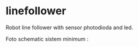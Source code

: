 # linefollower
Robot line follower with sensor photodioda and led.

Foto schematic sistem minimum :

